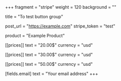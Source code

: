 +++
fragment = "stripe"
weight = 120
background = ""

title = "To test button group"

post_url = "https://example.com"
stripe_token = "test"

product = "Example Product"

[[prices]]
  text = "20.00$"
  currency = "usd"

[[prices]]
  text = "30.00$"
  currency = "usd"

[[prices]]
  text = "50.00$"
  currency = "usd"

[fields.email]
  text = "Your email address"
+++
